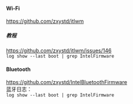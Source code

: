 #### Wi-Fi
https://github.com/zxystd/itlwm  
##### 教程
https://github.com/zxystd/itlwm/issues/146  
`log show --last boot | grep IntelFirmware`


#### Bluetooth  
https://github.com/zxystd/IntelBluetoothFirmware  
蓝牙日志：   
`log show --last boot | grep IntelFirmware`  
